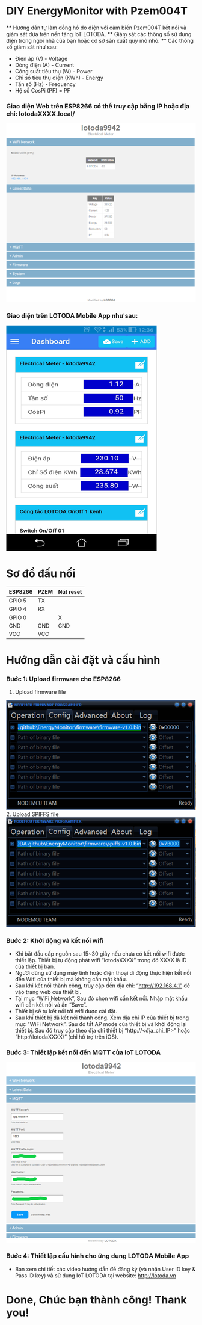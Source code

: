 # DIY EnergyMonitor with Pzem004T

** Hướng dẫn tự làm đồng hồ đo điện với cảm biến Pzem004T kết nối và giám sát dựa trên nền tảng IoT LOTODA.
** Giám sát các thông số sử dụng điện trong ngôi nhà của bạn hoặc cơ sở sản xuất quy mô nhỏ.
** Các thông số giám sát như sau:
-	Điện áp (V) - Voltage
-	Dòng điện (A) - Current
-	Công suất tiêu thụ (W) - Power
-	Chỉ số tiêu thụ điện (KWh) - Energy
-	Tần số (Hz) - Frequency
-	Hệ số CosPi (PF) = PF

### Giao diện Web trên ESP8266 có thể truy cập bằng IP hoặc địa chỉ: lotodaXXXX.local/
<img src="https://github.com/lotoda/DIY-EnergyMonitor-Pzem004T/blob/master/1.WebUI_monitoring.PNG">

### Giao diện trên LOTODA Mobile App như sau:
<img src="https://github.com/lotoda/DIY-EnergyMonitor-Pzem004T/blob/master/3.Monitoring_on_MobileApp.jpg" width="400" height="600">

# Sơ đồ đấu nối
 | ESP8266 | PZEM | Nút reset |
 |-----------|-----------|-----------|
 | GPIO 5 | TX |  |
 | GPIO 4 | RX |  |
 | GPIO 0 |  | X |
 | GND | GND | GND |
 | VCC | VCC |  |
 
# Hướng dẫn cài đặt và cấu hình

### Bước 1: Upload firmware cho ESP8266
1. Upload firmware file
<img src="https://github.com/lotoda/DIY-EnergyMonitor-Pzem004T/blob/master/Upload_firmware_01of02.PNG">
2. Upload SPIFFS file
<img src="https://github.com/lotoda/DIY-EnergyMonitor-Pzem004T/blob/master/Upload_spiffs_02of02.PNG">

### Bước 2: Khởi động và kết nối wifi
-	Khi bắt đầu cấp nguồn sau 15~30 giây nếu chưa có kết nối wifi được thiết lập. Thiết bị tự động phát wifi “lotodaXXXX” trong đó XXXX là ID của thiết bị bạn.
-	Người dùng sử dụng máy tính hoặc điện thoại di động thực hiện kết nối đến Wifi của thiết bị mà không cần mật khẩu.
-	Sau khi kết nối thành công, truy cập đến địa chỉ: “http://192.168.4.1” để vào trang web của thiết bị.
-	Tại mục “WiFi Network”, Sau đó chọn wifi cần kết nối. Nhập mật khẩu wifi cần kết nối và ấn “Save”.
-	Thiết bị sẽ tự kết nối tới wifi được cài đặt.
-	Sau khi thiết bị đã kết nối thành công. Xem địa chỉ IP của thiết bị trong mục "WiFi Network”. Sau đó tắt AP mode của thiết bị và khởi động lại thiết bị. Sau đó truy cập theo địa chỉ thiết bị “http://<địa_chỉ_IP>” hoặc “http://lotodaXXXX/” (chỉ hổ trợ trên iOS).
 
### Bước 3: Thiết lập kết nối đến MQTT của IoT LOTODA
<img src="https://github.com/lotoda/DIY-EnergyMonitor-Pzem004T/blob/master/2.WebUI_MQTT_config.PNG">

### Bước 4: Thiết lập cấu hình cho ứng dụng LOTODA Mobile App
-	Bạn xem chi tiết các video hướng dẫn để đăng ký (và nhận User ID key & Pass ID key) và sử dụng IoT LOTODA tại website: http://lotoda.vn

# Done, Chúc bạn thành công! Thank you!
